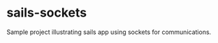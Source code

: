 sails-sockets
=============

Sample project illustrating sails app using sockets for communications.
